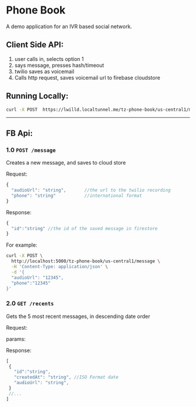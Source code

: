 # Phone Book

A demo application for an IVR based social network.



## Client Side API:

1. user calls in, selects option 1
2. says message, presses hash/timeout
3. twilio saves as voicemail
4. Calls http request, saves voicemail url to firebase cloudstore



## Running Locally:


```bash
curl -X POST  https://lwilld.localtunnel.me/tz-phone-book/us-central1/message
```


----
## FB Api:

### 1.0 `POST /message`

Creates a new message, and saves to cloud store

Request:
```js
{
  "audioUrl": "string",       //the url to the twilio recording
  "phone": "string"           //international format
}
```


Response:
```js
{
  "id":"string" //the id of the saved message in firestore
}
```

For example:

```bash
curl -X POST \
  http://localhost:5000/tz-phone-book/us-central1/message \
  -H 'Content-Type: application/json' \
  -d '{
  "audioUrl": "12345",
  "phone":"12345"
}'
```


### 2.0 `GET /recents`

Gets the 5 most recent messages, in descending date order

Request:

params:

Response:

```js
[
 {
   "id":"string",
   "createdAt": "string", //ISO Format date
   "audioUrl": "string", 
 } 
 //...
]
```

